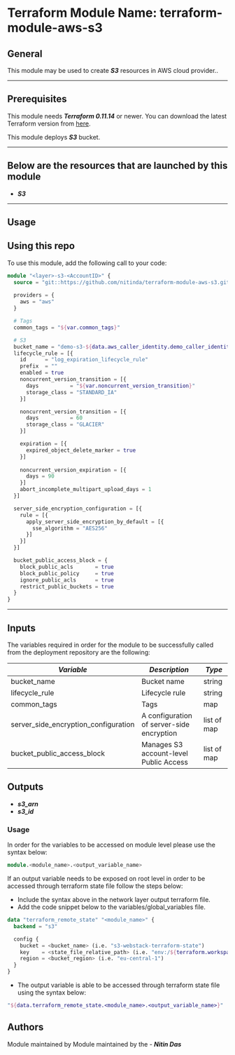 # Terraform Module Name: terraform-module-aws-s3


## General

This module may be used to create **_S3_** resources in AWS cloud provider..

---


## Prerequisites

This module needs **_Terraform 0.11.14_** or newer.
You can download the latest Terraform version from [here](https://www.terraform.io/downloads.html).

This module deploys **_S3_** bucket.


---

## Below are the resources that are launched by this module

- **_S3_**


---

## Usage

## Using this repo

To use this module, add the following call to your code:

```tf
module "<layer>-s3-<AccountID>" {
  source = "git::https://github.com/nitinda/terraform-module-aws-s3.git?ref=terraform-11/master"
  
  providers = {
    aws = "aws"
  }

  # Tags
  common_tags = "${var.common_tags}"

  # S3
  bucket_name = "demo-s3-${data.aws_caller_identity.demo_caller_identity_current.account_id}"
  lifecycle_rule = [{
    id      = "log_expiration_lifecycle_rule"
    prefix  = ""
    enabled = true
    noncurrent_version_transition = [{
      days          = "${var.noncurrent_version_transition}"
      storage_class = "STANDARD_IA"
    }]

    noncurrent_version_transition = [{
      days          = 60
      storage_class = "GLACIER"
    }]

    expiration = [{
      expired_object_delete_marker = true
    }]
    
    noncurrent_version_expiration = [{
      days = 90
    }]
    abort_incomplete_multipart_upload_days = 1 
  }]

  server_side_encryption_configuration = [{
    rule = [{
      apply_server_side_encryption_by_default = [{
        sse_algorithm = "AES256"
      }]
    }]
  }]

  bucket_public_access_block = {
    block_public_acls       = true
    block_public_policy     = true
    ignore_public_acls      = true
    restrict_public_buckets = true
  }
}
```
---

## Inputs

The variables required in order for the module to be successfully called from the deployment repository are the following:


|            **_Variable_**            |            **_Description_**                |  **_Type_**  |
|--------------------------------------|---------------------------------------------|--------------|
| bucket_name                          | Bucket name                                 | string       |
| lifecycle_rule                       | Lifecycle rule                              | string       |
| common_tags                          | Tags                                        | map          |
| server_side_encryption_configuration | A configuration of server-side encryption   | list of map  |
| bucket_public_access_block           | Manages S3 account-level Public Access      | list of map  |




## Outputs

- **_s3\_arn_**
- **_s3\_id_**




### Usage
In order for the variables to be accessed on module level please use the syntax below:

```tf
module.<module_name>.<output_variable_name>
```

If an output variable needs to be exposed on root level in order to be accessed through terraform state file follow the steps below:

- Include the syntax above in the network layer output terraform file.
- Add the code snippet below to the variables/global_variables file.

```tf
data "terraform_remote_state" "<module_name>" {
  backend = "s3"

  config {
    bucket = <bucket_name> (i.e. "s3-webstack-terraform-state")
    key    = <state_file_relative_path> (i.e. "env:/${terraform.workspace}/4_Networking/terraform.tfstate")
    region = <bucket_region> (i.e. "eu-central-1")
  }
}
```

- The output variable is able to be accessed through terraform state file using the syntax below:

```tf
"${data.terraform_remote_state.<module_name>.<output_variable_name>}"
```

## Authors
Module maintained by Module maintained by the - **_Nitin Das_**